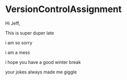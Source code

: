# VersionControlAssignment

Hi Jeff,

This is super duper late

i am so sorry

i am a mess

i hope you have a good winter break 

your jokes always made me giggle 

